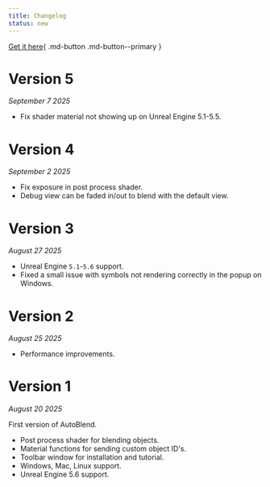 ```yaml
---
title: Changelog
status: new
---
```


[Get it here](https://www.fab.com/listings/b474f704-c319-4fd0-87f3-651931da6b33){ .md-button .md-button--primary }

# Version 5

*September 7 2025*

* Fix shader material not showing up on Unreal Engine 5.1-5.5.

# Version 4

*September 2 2025*

* Fix exposure in post process shader.
* Debug view can be faded in/out to blend with the default view.

# Version 3

*August 27 2025*

* Unreal Engine `5.1`-`5.6` support.
* Fixed a small issue with symbols not rendering correctly in the popup on Windows.

# Version 2

*August 25 2025*

* Performance improvements.

# Version 1

*August 20 2025*

First version of AutoBlend.

* Post process shader for blending objects.
* Material functions for sending custom object ID's.
* Toolbar window for installation and tutorial.
* Windows, Mac, Linux support.
* Unreal Engine 5.6 support.